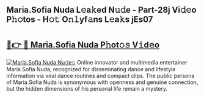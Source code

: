 ## Maria.Sofia Nuda L𝚎a𝚔ed N𝚞𝚍e - Part-28j Vi𝚍𝚎o P𝚑𝚘tos - H𝚘𝚝 O𝚗𝚕yf𝚊ns L𝚎a𝚔s jEs07

# <h2><a href="http://kf27wu.oniu.top/?m=Maria.Sofia+Nuda">🔗👉 🔴 Maria.Sofia Nuda P𝚑ot𝚘𝚜 V𝚒d𝚎o</a></h2>

[![Maria.Sofia Nuda Nu𝚍e𝚜](https://i.imgur.com/0qMVB7G.gif)](http://kf27wu.oniu.top/?m=Maria.Sofia+Nuda)
Online innovator and multimedia entertainer Maria.Sofia Nuda, recognized for disseminating dance and lifestyle information via viral dance routines and compact clips. The public persona of Maria.Sofia Nuda is synonymous with openness and genuine connection, but the hidden dimensions of his personal life remain a mystery.  

